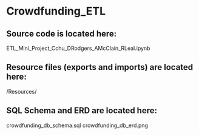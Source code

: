 # Crowdfunding_ETL

## Source code is located here:

ETL_Mini_Project_Cchu_DRodgers_AMcClain_RLeal.ipynb


## Resource files (exports and imports) are located here:

/Resources/

## SQL Schema and ERD are located here:

crowdfunding_db_schema.sql
crowdfunding_db_erd.png


